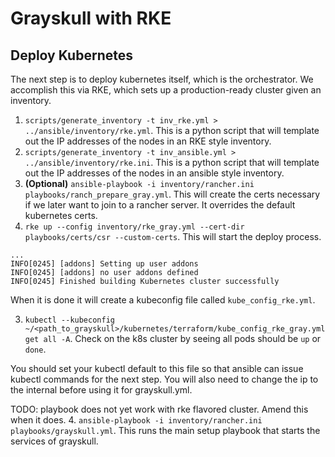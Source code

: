 # Grayskull with RKE

## Deploy Kubernetes

The next step is to deploy kubernetes itself, which is the orchestrator. We accomplish this via RKE, which sets up a production-ready cluster given an inventory. 

1. `scripts/generate_inventory -t inv_rke.yml > ../ansible/inventory/rke.yml`. This is a python script that will template out the IP addresses of the nodes in an RKE style inventory.
2. `scripts/generate_inventory -t inv_ansible.yml > ../ansible/inventory/rke.ini`. This is a python script that will template out the IP addresses of the nodes in an ansible style inventory.
3. **(Optional)** `ansible-playbook -i inventory/rancher.ini playbooks/ranch_prepare_gray.yml`. This will create the certs necessary if we later want to join to a rancher server. It overrides the default kubernetes certs.
4. `rke up --config inventory/rke_gray.yml --cert-dir playbooks/certs/csr --custom-certs`. This will start the deploy process.

```
...
INFO[0245] [addons] Setting up user addons              
INFO[0245] [addons] no user addons defined              
INFO[0245] Finished building Kubernetes cluster successfully 
```

When it is done it will create a kubeconfig file called `kube_config_rke.yml`.

3. `kubectl --kubeconfig ~/<path_to_grayskull>/kubernetes/terraform/kube_config_rke_gray.yml get all -A`. Check on the k8s cluster by seeing all pods should be `up` or `done`. 

You should set your kubectl default to this file so that ansible can issue kubectl commands for the next step. You will also need to change the ip to the internal before using it for grayskull.yml.

TODO: playbook does not yet work with rke flavored cluster. Amend this when it does.
4. `ansible-playbook -i inventory/rancher.ini playbooks/grayskull.yml`. This runs the main setup playbook that starts the services of grayskull.
